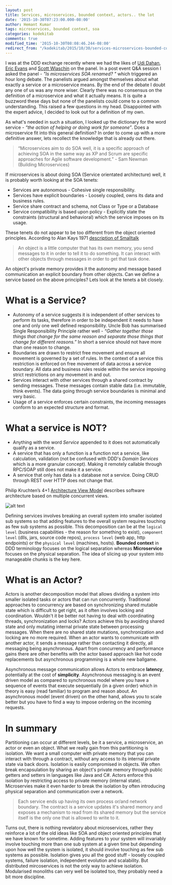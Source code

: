 ```yaml
---
layout: post
title: Services, microservices, bounded context, actors.. the lot
date: '2015-10-30T07:23:00.000-08:00'
author: Hemant Kumar
tags: microservices, bounded context, soa
categories: kodekitab
comments: true
modified_time: '2015-10-30T08:08:46.244-08:00'
redirect_from: "/kodekitab/2015/10/30/services-microservices-bounded-context.html"
---
```


I was at the DDD exchange recently where we had the likes of [Udi Dahan](https://twitter.com/UdiDahan), [Eric Evans](https://twitter.com/ericevans0) and [Scott Wlaschin](https://twitter.com/ScottWlaschin) on the panel. In a post event Q&A session I asked the panel - *"Is microservices SOA renamed? "* which triggered an hour long debate. The panelists argued amongst themselves about what exactly a service or a microservice means. By the end of the debate I doubt any one of us was any more wiser. Clearly there was no consensus on the definition of a microservice and what it actually means. It is quite a buzzword these days but none of the panelists could come to a common understanding. This raised a few questions in my head. Disappointed with the expert advice, I decided to look out for a definition of my own.

As what's needed in such a situation, I looked up the dictionary for the word service - *“the action of helping or doing work for someone”*. Does a microservice fit into this general definition? In order to come up with a more definitive answer, lets recollect the knowledge that is already out there.

<blockquote>“Microservices aim to do SOA well, it is a specific approach of achieving SOA in the same way as XP and Scrum are specific approaches for Agile software development.” - Sam Newman (Building Microservices)
</blockquote>

If microservices is about doing SOA (Service orientated architecture) well, it is probably worth looking at the SOA tenets:

* Services are autonomous - Cohesive single responsibility.
* Services have explicit boundaries - Loosely coupled, owns its data and business rules.
* Service share contract and schema, not Class or Type or a Database
* Service compatibility is based upon policy - Explicitly state the constraints (structural and behavioral) which the service imposes on its usage.

These tenets do not appear to be too different from the object oriented principles. According to Alan Kays 1971 [description of Smalltalk](http://wiki.c2.com/?AlanKaysDefinitionOfObjectOriented)
<blockquote>An object is a little computer that has its own memory, you send messages to it in order to tell it to do something. It can interact with other objects through messages in order to get that task done.</blockquote>

An object's private memory provides it the autonomy and  message based communication an explicit boundary from other objects. Can we define a service based on the above principles? Lets look at the tenets a bit closely.

# What is a Service?

* Autonomy of a service suggests it is independent of other services to perform its tasks, therefore in order to be independent it needs to have one and only one well defined responsibility. Uncle Bob has summarised Single Responsibility Principle rather well - *“Gather together those things that change for the same reason and separate those things that change for different reasons.”* In short a service should not have more than one reason to change.
* Boundaries are drawn to restrict free movement and ensure all movement is governed by a set of rules. In the context of a service this restriction is enforced on free movement of data across a service boundary. All data and business rules reside within the service imposing strict restrictions on any movement in and out.
* Services interact with other services through a shared contract by sending messages. These messages contain stable data (i.e. immutable, think events). The data going through service boundaries is minimal and very basic.
* Usage of a service enforces certain constraints, the incoming messages conform to an expected structure and format.

# What a service is NOT?
* Anything with the word *Service* appended to it does not automatically qualify as a service.
* A service that has only a function is a function not a service, like calculation, validation (not be confused with DDD's *Domain Services* which is a more granular concept). Making it remotely callable through RPC/SOAP still does not make it a service.
* A service that only has data is a database not a service. Doing CRUD through REST over HTTP does not change that.

Philip Kruchten’s 4+1 [Architecture View Model](https://en.wikipedia.org/wiki/4%2B1_architectural_view_model) describes software architecture based on multiple concurrent views.

![alt text](https://upload.wikimedia.org/wikipedia/commons/f/f2/4%2B1_Architectural_View_Model.jpg "4+1 Architecture View Model")

Defining services involves breaking an overall system into smaller isolated sub systems so that adding features to the overall system requires touching as few sub systems as possible. This decomposition can be at the `logical level` (business capabilities - the reason for something to exist), `component level` (dlls, jars, source code repos), `process level` (web app, http endpoints) or the `physical level` (machines, hosts). **Bounded context** in DDD terminology focuses on the logical separation whereas **Microservice** focuses on the physical separation. The idea of slicing up your system into manageable chunks is the key here.

# What is an Actor?
Actors is another decomposition model that allows dividing a system into smaller isolated tasks or actors that can run concurrently. Traditional approaches to concurrency are based on synchronizing shared mutable state which is difficult to get right, as it often involves locking and coordination. Wouldn't it be better not having to deal with coordinating threads, synchronization and locks? Actors achieve this by avoiding shared state and only mutating internal private state between processing messages. When there are no shared state mutations, synchronization and locking are no more required. When an actor wants to communicate with another actor, it sends a message rather than contacting it directly, all messaging being asynchronous. Apart from concurrency and performance gains there are other benefits with the actor based approach like hot code replacements but asynchronous programming is a whole new ballgame.

Asynchronous message communication allows Actors to embrace **latency**, potentially at the cost of **simplicity**. Asynchronous messaging is an event driven model as compared to synchronous model where you have a sequence of events that execute sequentially (in a given order) which in theory is easy (read familiar) to program and reason about.
An asynchronous model (event driven) on the other hand, allows you to scale better but you have to find a way to impose ordering on the incoming requests.

# In summary
Partitioning can occur at different levels, be it a service, a microservice, an actor or even an object. What we really gain from this partitioning is isolation. We want a small computer with private memory that you can interact with through a contract, without any access to its internal private state via  back doors. Isolation is easily compromised in objects. We often break encapsulation by sharing an object's private memory through public getters and setters in languages like Java and C#. Actors enforce this isolation by restricting access to private memory (internal state). Microservies make it even harder to break the isolation by often introducing physical separation and communication over a network.

<blockquote>Each service ends up having its own process or/and network boundary. The contract is a service updates it's shared memory and exposes a mechanism to read from its shared memory but the service itself is the only one that is allowed to write to it.</blockquote>

Turns out, there is nothing revelatory about microservices, rather they reinforce a lot of the old ideas like SOA and object oriented principles that we have known for sometime. Adding features to your system will invariably involve touching more than one sub system at a given time but depending upon how well the system is isolated, it should involve touching as few sub systems as possible. Isolation gives you all the good stuff - loosely coupled systems, failure isolation, independent evolution and scalability. But distributed mircoservices is not the only way to achieve isolation. Modularised monoliths can very well be isolated too, they probably need a bit more discipline.
